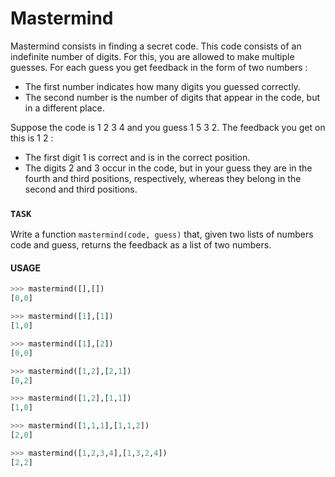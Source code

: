 # Mastermind

Mastermind consists in finding a secret code. This code consists of an indefinite number of digits. For this, you are allowed to make multiple guesses. For each guess you get feedback in the form of two numbers :

* The first number indicates how many digits you guessed correctly.
* The second number is the number of digits that appear in the code, but in a different place.

Suppose the code is 1 2 3 4 and you guess 1 5 3 2. The feedback you get on this is 1 2 :

* The first digit 1 is correct and is in the correct position.
* The digits 2 and 3 occur in the code, but in your guess they are in the fourth and third positions, respectively, whereas they belong in the second and third positions.

### `TASK`
Write a function `mastermind(code, guess)` that, given two lists of numbers code and guess, returns the feedback as a list of two numbers.


#### USAGE

```python
>>> mastermind([],[])
[0,0]

>>> mastermind([1],[1])
[1,0]

>>> mastermind([1],[2])
[0,0]

>>> mastermind([1,2],[2,1])
[0,2]

>>> mastermind([1,2],[1,1])
[1,0]

>>> mastermind([1,1,1],[1,1,2])
[2,0]

>>> mastermind([1,2,3,4],[1,3,2,4])
[2,2]
```



